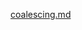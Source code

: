 [coalescing.md](https://raw.githubusercontent.com/rx-angular/rx-angular/main/libs/cdk/coalescing/docs/Readme.md ':include')

